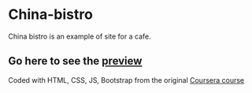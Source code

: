 

# China-bistro  
China bistro is an example of site for a cafe.

## Go here to see the [preview ](https://nastya303.github.io/china-bistro/)


Coded with HTML, CSS, JS, Bootstrap from the original [Coursera course](https://www.coursera.org/learn/html-css-javascript-for-web-developers/) 


